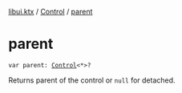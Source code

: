 [libui.ktx](../README.md) / [Control](README.md) / [parent](parent.md)

# parent

`var parent: `[`Control`](README.md)`<*>?`

Returns parent of the control or `null` for detached.

